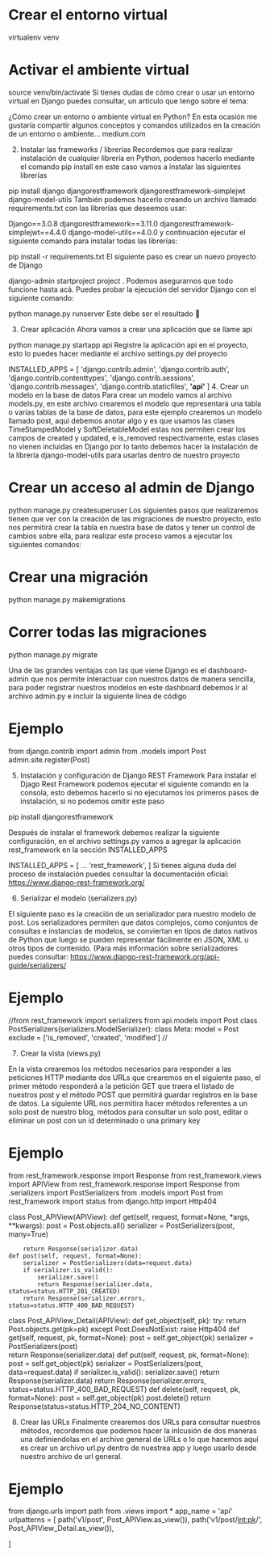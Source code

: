 

# Crear el entorno virtual
virtualenv venv
# Activar el ambiente virtual
source venv/bin/activate
Si tienes dudas de cómo crear o usar un entorno virtual en Django puedes consultar, un artículo que tengo sobre el tema:

¿Cómo crear un entorno o ambiente virtual en Python?
En esta ocasión me gustaría compartir algunos conceptos y comandos utilizados en la creación de un entorno o ambiente…
medium.com

2. Instalar las frameworks / librerías
Recordemos que para realizar instalación de cualquier librería en Python, podemos hacerlo mediante el comando pip install <LIBRERIA> en este caso vamos a instalar las siguientes librerías

pip install django djangorestframework djangorestframework-simplejwt 
django-model-utils
También podemos hacerlo creando un archivo llamado requirements.txt con las librerías que deseemos usar:

Django==3.0.8
djangorestframework==3.11.0
djangorestframework-simplejwt==4.4.0
django-model-utils==4.0.0
y continuación ejecutar el siguiente comando para instalar todas las librerías:

pip install -r requirements.txt
El siguiente paso es crear un nuevo proyecto de Django

django-admin startproject project .
Podemos asegurarnos que todo funcione hasta acá. Puedes probar la ejecución del servidor Django con el siguiente comando:

python manage.py runserver
Este debe ser el resultado 🤩


3. Crear aplicación
Ahora vamos a crear una aplicación que se llame api

python manage.py startapp api
Registre la aplicación api en el proyecto, esto lo puedes hacer mediante el archivo settings.py del proyecto

INSTALLED_APPS = [
    'django.contrib.admin',
    'django.contrib.auth',
    'django.contrib.contenttypes',
    'django.contrib.sessions',
    'django.contrib.messages',
    'django.contrib.staticfiles',
    **'api'**
]
4. Crear un modelo en la base de datos
Para crear un modelo vamos al archivo models.py, en este archivo crearemos el modelo que representará una tabla o varias tablas de la base de datos, para este ejemplo crearemos un modelo llamado post, aquí debemos anotar algo y es que usamos las clases TimeStampedModel y SoftDeletableModel estas nos permiten crear los campos de created y updated, e is_removed respectivamente, estas clases no vienen incluidas en Django por lo tanto debemos hacer la instalación de la librería django-model-utils para usarlas dentro de nuestro proyecto

# Crear un acceso al admin de Django

python manage.py createsuperuser
Los siguientes pasos que realizaremos tienen que ver con la creación de las migraciones de nuestro proyecto, esto nos permitirá crear la tabla en nuestra base de datos y tener un control de cambios sobre ella, para realizar este proceso vamos a ejecutar los siguientes comandos:

# Crear una migración

python manage.py makemigrations

# Correr todas las migraciones

python manage.py migrate

Una de las grandes ventajas con las que viene Django es el dashboard-admin que nos permite interactuar con nuestros datos de manera sencilla, para poder registrar nuestros modelos en este dashboard debemos ir al archivo admin.py e incluir la siguiente linea de código

 # Ejemplo

from django.contrib import admin
from .models import Post
admin.site.register(Post)

5. Instalación y configuración de Django REST Framework
Para instalar el Djago Rest Framework podemos ejecutar el siguiente comando en la consola, esto debemos hacerlo si no ejecutamos los primeros pasos de instalación, si no podemos omitir este paso

pip install djangorestframework

Después de instalar el framework debemos realizar la siguiente configuración, en el archivo settings.py vamos a agregar la aplicación rest_framework en la sección INSTALLED_APPS

INSTALLED_APPS = [
    ...
    'rest_framework',
]
Si tienes alguna duda del proceso de instalación puedes consultar la documentación oficial: https://www.django-rest-framework.org/

6. Serializar el modelo (serializers.py)

El siguiente paso es la creación de un serializador para nuestro modelo de post. Los serializadores permiten que datos complejos, como conjuntos de consultas e instancias de modelos, se conviertan en tipos de datos nativos de Python que luego se pueden representar fácilmente en JSON, XML u otros tipos de contenido. (Para más información sobre serializadores puedes consultar: https://www.django-rest-framework.org/api-guide/serializers/


# Ejemplo

//from rest_framework import serializers
from api.models import Post
class PostSerializers(serializers.ModelSerializer):
    class Meta:
        model = Post  
        exclude = ['is_removed', 'created', 'modified']
//

7. Crear la vista (views.py)

En la vista crearemos los métodos necesarios para responder a las peticiones HTTP mediante dos URLs que crearemos en el siguiente paso, el primer método responderá a la petición GET que traera el listado de nuestros post y el método POST que permitirá guardar registros en la base de datos. La siguiente URL nos permitira hacer métodos referentes a un solo post de nuestro blog, métodos para consultar un solo post, editar o eliminar un post con un id determinado o una primary key

# Ejemplo

from rest_framework.response import Response
from rest_framework.views import APIView
from rest_framework.response import Response
from .serializers import PostSerializers
from .models import Post
from rest_framework import status
from django.http import Http404
    
class Post_APIView(APIView):
    def get(self, request, format=None, *args, **kwargs):
        post = Post.objects.all()
        serializer = PostSerializers(post, many=True)
        
        return Response(serializer.data)
    def post(self, request, format=None):
        serializer = PostSerializers(data=request.data)
        if serializer.is_valid():
            serializer.save()
            return Response(serializer.data, status=status.HTTP_201_CREATED)
        return Response(serializer.errors, status=status.HTTP_400_BAD_REQUEST)
class Post_APIView_Detail(APIView):
    def get_object(self, pk):
        try:
            return Post.objects.get(pk=pk)
        except Post.DoesNotExist:
            raise Http404
    def get(self, request, pk, format=None):
        post = self.get_object(pk)
        serializer = PostSerializers(post)  
        return Response(serializer.data)
    def put(self, request, pk, format=None):
        post = self.get_object(pk)
        serializer = PostSerializers(post, data=request.data)
        if serializer.is_valid():
            serializer.save()
            return Response(serializer.data)
        return Response(serializer.errors, status=status.HTTP_400_BAD_REQUEST)
    def delete(self, request, pk, format=None):
        post = self.get_object(pk)
        post.delete()
        return Response(status=status.HTTP_204_NO_CONTENT)


8. Crear las URLs
Finalmente crearemos dos URLs para consultar nuestros métodos, recordemos que podemos hacer la inlcusión de dos maneras una definiendolas en el archivo general de URLs o lo que hacemos aquí es crear un archivo url.py dentro de nuestrea app y luego usarlo desde nuestro archivo de url general.

# Ejemplo 

from django.urls import path
from .views import *
app_name = 'api'
urlpatterns = [
    path('v1/post', Post_APIView.as_view()), 
    path('v1/post/<int:pk>/', Post_APIView_Detail.as_view()),
    
]
